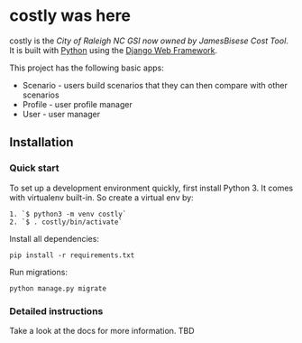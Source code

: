 

# costly was here

costly is the _City of Raleigh NC GSI now owned by JamesBisese  Cost Tool_. It is built with [Python][0] using the [Django Web Framework][1].

This project has the following basic apps:

* Scenario - users build scenarios that they can then compare with other scenarios
* Profile - user profile manager
* User - user manager

## Installation

### Quick start

To set up a development environment quickly, first install Python 3. It
comes with virtualenv built-in. So create a virtual env by:

    1. `$ python3 -m venv costly`
    2. `$ . costly/bin/activate`

Install all dependencies:

    pip install -r requirements.txt

Run migrations:

    python manage.py migrate

### Detailed instructions

Take a look at the docs for more information. TBD

[0]: https://www.python.org/
[1]: https://www.djangoproject.com/
